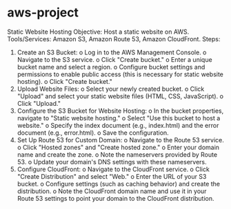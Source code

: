 # aws-project
Static Website Hosting
Objective:
Host a static website on AWS.
Tools/Services:
Amazon S3, Amazon Route 53, Amazon CloudFront.
Steps:
1.	Create an S3 Bucket:
o	Log in to the AWS Management Console.
o	Navigate to the S3 service.
o	Click "Create bucket."
o	Enter a unique bucket name and select a region.
o	Configure bucket settings and permissions to enable public access (this is necessary for static website hosting).
o	Click "Create bucket."
2.	Upload Website Files:
o	Select your newly created bucket.
o	Click "Upload" and select your static website files (HTML, CSS, JavaScript).
o	Click "Upload."
3.	Configure the S3 Bucket for Website Hosting:
o	In the bucket properties, navigate to "Static website hosting."
o	Select "Use this bucket to host a website."
o	Specify the index document (e.g., index.html) and the error document (e.g., error.html).
o	Save the configuration.
4.	Set Up Route 53 for Custom Domain:
o	Navigate to the Route 53 service.
o	Click "Hosted zones" and "Create hosted zone."
o	Enter your domain name and create the zone.
o	Note the nameservers provided by Route 53.
o	Update your domain's DNS settings with these nameservers.
5.	Configure CloudFront:
o	Navigate to the CloudFront service.
o	Click "Create Distribution" and select "Web."
o	Enter the URL of your S3 bucket.
o	Configure settings (such as caching behavior) and create the distribution.
o	Note the CloudFront domain name and use it in your Route 53 settings to point your domain to the CloudFront distribution.
